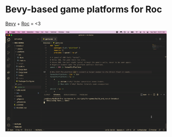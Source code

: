 # Bevy-based game platforms for Roc

[Bevy](https://bevyengine.org/)
+
[Roc](https://roc-lang.org/)
= <3

![breakout gameplay recording gif](./breakout/recording.gif)
